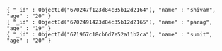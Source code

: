 ```{ "_id" : ObjectId("66e022aa985db818a9571892"), "name" : "sachin ", "age" : "20" }
{ "_id" : ObjectId("670247f123d84c35b12d2164"), "name" : "shivam", "age" : "20" }
{ "_id" : ObjectId("6702491423d84c35b12d2165"), "name" : "parag", "age" : "19" }
{ "_id" : ObjectId("671967c18cb6d7e52a11b2ca"), "name" : "sumit", "age" : "20" }
